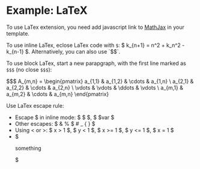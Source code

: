﻿Example: LaTeX
===================

To use LaTex extension, you need add javascript
link to [MathJax](http://www.mathjax.org/) in
your template.

To use inline LaTex, eclose LaTex code with `$`:
$ k_{n+1} = n^2 + k_n^2 - k_{n-1} $. Alternatively,
you can also use `$$`.

To use block LaTex, start a new parapgraph, with
the first line marked as `$$$` (no close `$$$`):

$$$
A_{m,n} =
 \begin{pmatrix}
  a_{1,1} & a_{1,2} & \cdots & a_{1,n} \\
  a_{2,1} & a_{2,2} & \cdots & a_{2,n} \\
  \vdots  & \vdots  & \ddots & \vdots  \\
  a_{m,1} & a_{m,2} & \cdots & a_{m,n}
 \end{pmatrix}

Use LaTex escape rule:

- Escape \$ in inline mode: $ \$ $, $ \$var $
- Other escapes: $ \& \% \$ \# \_ \{ \} $
- Using < or >: $ x > 1 $, $ y < 1 $, $ x >= 1 $,
  $ y <= 1 $, $ x = 1 $
- $ <p>something</p> $


